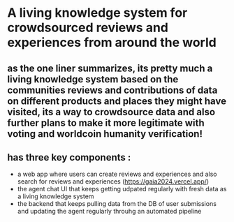 # A living knowledge system for crowdsourced reviews and experiences from around the world

## as the one liner summarizes, its pretty much a living knowledge system based on the communities reviews and contributions of data on different products and places they might have visited, its a way to crowdsource data and also further plans to make it more legitimate with voting and worldcoin humanity verification!


## has three key components :

- a web app where users can create reviews and experiences and also search for reviews and experiences (https://gaia2024.vercel.app/)
- the agent chat UI that keeps getting udpated regularly with fresh data as a living knowledge system
- the backend that keeps pulling data from the DB of user submissions and updating the agent regularly throuhg an automated pipeline 



